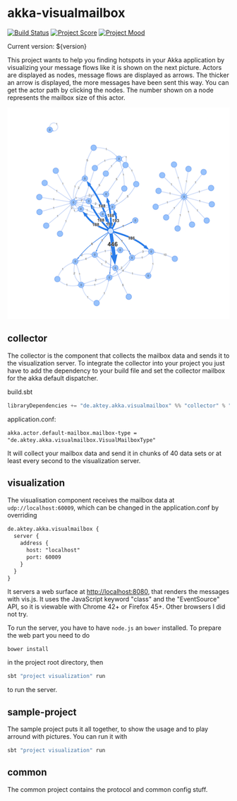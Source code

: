 # akka-visualmailbox

[![Build Status](https://travis-ci.org/ouven/akka-visualmailbox.svg?branch=master)](https://travis-ci.org/ouven/akka-visualmailbox)
[![Project Score](https://img.shields.io/badge/Project%20Score-%F0%9F%92%A9-brightgreen.svg)](https://img.shields.io)
[![Project Mood](https://img.shields.io/badge/Project%20Mood-%F0%9F%98%84-brightgreen.svg)](https://img.shields.io)

Current version: ${version}

This project wants to help you finding hotspots in your Akka application by visualizing your message flows
like it is shown on the next picture. Actors are displayed as nodes, message flows are displayed as arrows.
The thicker an arrow is displayed, the more messages have been sent this way. You can get the actor path by
clicking the nodes. The number shown on a node represents the mailbox size of this actor.   

![sample flow](./sample.png)

## collector
The collector is the component that collects the mailbox data and sends it to the visualization server.
To integrate the collector into your project you just have to add the dependency to your build file 
and set the collector mailbox for the akka default dispatcher.

build.sbt
```sbt
libraryDependencies += "de.aktey.akka.visualmailbox" %% "collector" % "${version}"
``` 

application.conf:
```
akka.actor.default-mailbox.mailbox-type = "de.aktey.akka.visualmailbox.VisualMailboxType"
```

It will collect your mailbox data and send it in chunks of 40 data sets or at least every second to the visualization server. 

## visualization
The visualisation component receives the mailbox data at `udp://localhost:60009`, which can be changed in the application.conf by overriding
```
de.aktey.akka.visualmailbox {
  server {
    address {
      host: "localhost"
      port: 60009
    }
  }
}
```

It servers a web surface at [http://localhost:8080](http://localhost:8080), that renders the messages with vis.js.
It uses the JavaScript keyword "class" and the "EventSource" API, so it is viewable with Chrome
42+ or Firefox 45+. Other browsers I did not try.

To run the server, you have to have `node.js` an `bower` installed.
To prepare the web part you need to do
```bash
bower install
```
in the project root directory, then
```bash
sbt "project visualization" run
```
to run the server.

## sample-project
The sample project puts it all together, to show the usage and to play arround with pictures. You can run it with
```bash
sbt "project visualization" run
```
  

## common
The common project contains the protocol and common config stuff. 
